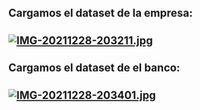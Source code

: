 
## Cargamos el dataset de la empresa:
## [![IMG-20211228-203211.jpg](https://i.postimg.cc/j2fT5t8C/IMG-20211228-203211.jpg)](https://postimg.cc/0K9FXR1q)

## Cargamos el dataset de el banco:
## [![IMG-20211228-203401.jpg](https://i.postimg.cc/mDPxhBdC/IMG-20211228-203401.jpg)](https://postimg.cc/mzWp5fWg)

##
##
